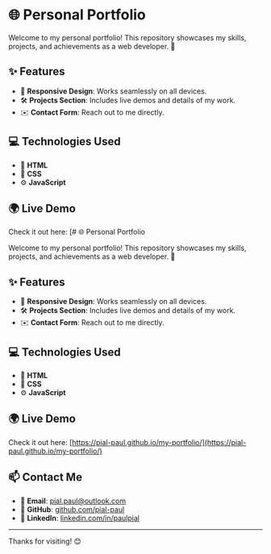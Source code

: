 # 🌐 Personal Portfolio

Welcome to my personal portfolio! This repository showcases my skills, projects, and achievements as a web developer. 🚀

## ✨ Features

- 📱 **Responsive Design**: Works seamlessly on all devices.
- 🛠️ **Projects Section**: Includes live demos and details of my work.
- ✉️ **Contact Form**: Reach out to me directly.

## 💻 Technologies Used

- 🧾 **HTML**
- 🎨 **CSS**
- ⚙️ **JavaScript**

## 🌍 Live Demo

Check it out here: [# 🌐 Personal Portfolio

Welcome to my personal portfolio! This repository showcases my skills, projects, and achievements as a web developer. 🚀

## ✨ Features

- 📱 **Responsive Design**: Works seamlessly on all devices.
- 🛠️ **Projects Section**: Includes live demos and details of my work.
- ✉️ **Contact Form**: Reach out to me directly.

## 💻 Technologies Used

- 🧾 **HTML**
- 🎨 **CSS**
- ⚙️ **JavaScript**

## 🌍 Live Demo

Check it out here: [https://pial-paul.github.io/my-portfolio/](https://pial-paul.github.io/my-portfolio/)

## 📫 Contact Me

- 📧 **Email**: [pial.paul@outlook.com](mailto:pial.paul@outlook.com)  
- 🐙 **GitHub**: [github.com/pial-paul](https://github.com/pial-paul)  
- 💼 **LinkedIn**: [linkedin.com/in/paulpial](https://linkedin.com/in/paulpial)

---

Thanks for visiting! 😊
